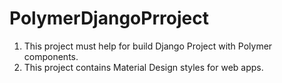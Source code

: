 

# PolymerDjangoPrroject

1. This project must help for build Django Project with Polymer components.
2. This project contains Material Design styles for web apps.
